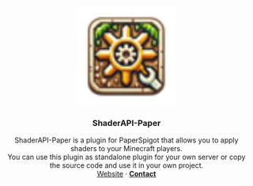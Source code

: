 <br />
<div align="center">
  <a href="https://discord.com/users/216487432667791360">
    <img src="https://github.com/Liams-Services/ShaderAPI/blob/main/src/main/resources/assets/shaderapi/icon.png?raw=true" alt="Logo" width="200" height="200">
</a>

  <h3 align="center">ShaderAPI-Paper</h3>

  <p align="center">
    ShaderAPI-Paper is a plugin for PaperSpigot that allows you to apply shaders to your Minecraft players.
    <br />
    You can use this plugin as standalone plugin for your own server or copy the source code and use it in your own project.
    <br />
    <a href="https://liamxsage.com">Website</a>
    ·
    <a href="https://discord.com/users/216487432667791360"><strong>Contact</strong></a>
  </p>
</div>
